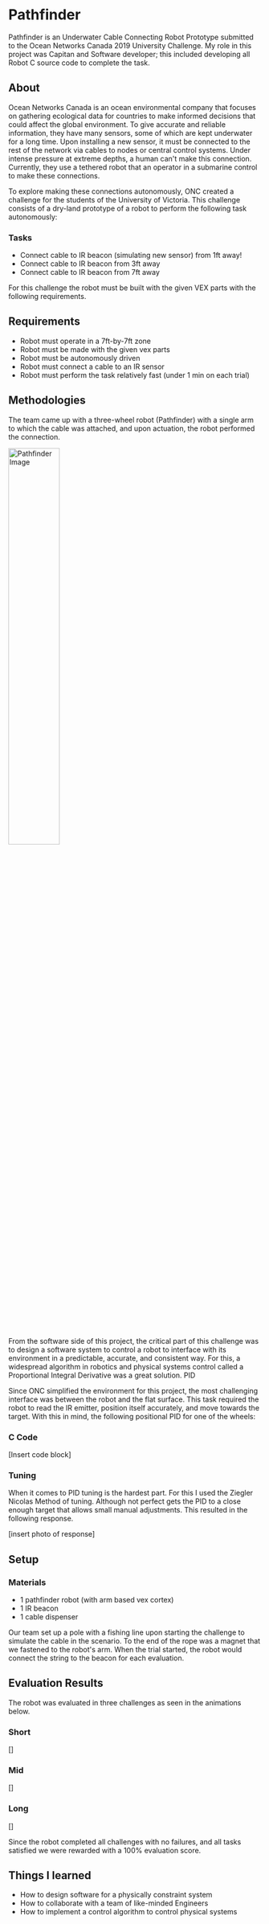 # Pathfinder

Pathfinder is an Underwater Cable Connecting Robot Prototype submitted to the Ocean Networks Canada 2019 University Challenge. My role in this project was Capitan and Software developer; this included developing all Robot C source code to complete the task.

## About

Ocean Networks Canada is an ocean environmental company that focuses on gathering ecological data for countries to make informed decisions that could affect the global environment. To give accurate and reliable information, they have many sensors, some of which are kept underwater for a long time. Upon installing a new sensor, it must be connected to the rest of the network via cables to nodes or central control systems. Under intense pressure at extreme depths, a human can't make this connection. Currently, they use a tethered robot that an operator in a submarine control to make these connections.

To explore making these connections autonomously, ONC created a challenge for the students of the University of Victoria. This challenge consists of a dry-land prototype of a robot to perform the following task autonomously:


### Tasks

* Connect cable to IR beacon (simulating new sensor) from 1ft away!
* Connect cable to IR beacon from 3ft away
* Connect cable to IR beacon from 7ft away

For this challenge the robot must be built with the given VEX parts with the following requirements.

## Requirements
*	Robot must operate in a 7ft-by-7ft zone
*	Robot must be made with the given vex parts
*	Robot must be autonomously driven
*	Robot must connect a cable to an IR sensor
*	Robot must perform the task relatively fast (under 1 min on each trial)	

## Methodologies

The team came up with a three-wheel robot (Pathfinder) with a single arm to which the cable was attached, and upon actuation, the robot performed the connection.

<img style="display: inline-block" src="" alt="Pathfinder Image" width="45%">

From the software side of this project, the critical part of this challenge was to design a software system to control a robot to interface with its environment in a predictable, accurate, and consistent way. For this, a widespread algorithm in robotics and physical systems control called a Proportional Integral Derivative was a great solution.
PID

Since ONC simplified the environment for this project, the most challenging interface was between the robot and the flat surface. This task required the robot to read the IR emitter, position itself accurately, and move towards the target. With this in mind, the following positional PID for one of the wheels:

### C Code

[Insert code block]

### Tuning

When it comes to PID tuning is the hardest part. For this I used the Ziegler Nicolas Method of tuning. Although not perfect gets the PID to a close enough target that allows small manual adjustments. This resulted in the following response.

[insert photo of response]

## Setup

### Materials
*	1 pathfinder robot (with arm based vex cortex)
*	1 IR beacon
*	1 cable dispenser

Our team set up a pole with a fishing line upon starting the challenge to simulate the cable in the scenario. To the end of the rope was a magnet that we fastened to the robot's arm. When the trial started, the robot would connect the string to the beacon for each evaluation.

## Evaluation Results

The robot was evaluated in three challenges as seen in the animations below.

### Short

[]

### Mid

[]

### Long

[]

Since the robot completed all challenges with no failures, and all tasks satisfied we were rewarded with a 100% evaluation score. 

## Things I learned

* How to design software for a physically constraint system
*	How to collaborate with a team of like-minded Engineers 
*	How to implement a control algorithm to control physical systems

